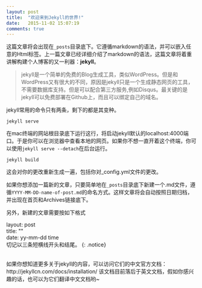 ```yaml
---
layout: post
title:  "欢迎来到Jekyll的世界!"
date:   2015-11-02 15:07:19
comments: true
---
```

这篇文章将会出现在`_posts`目录底下。它遵循markdown的语法，并可以嵌入任意的Html标签。上一篇文章已经详细介绍了markdown的语法，这篇文章将着重讲解构建个人博客的又一利器：__jekyll__。

>jekyll是一个简单的免费的Blog生成工具，类似WordPress。但是和WordPress又有很大的不同，原因是jekyll只是一个生成静态网页的工具，不需要数据库支持。但是可以配合第三方服务,例如Disqus。最关键的是jekyll可以免费部署在Github上，而且可以绑定自己的域名。

jekyll常用的命令只有两条，剩下的都是其变种。

`jekyll serve`

在mac终端的网站根目录底下运行这行，将启动jekyll默认的localhost:4000端口。于是你可以在浏览器中查看本地的网页。如果你不想一直开着这个终端，你可以使用`jekyll serve --detach`在后台运行。

`jekyll build`

这会对你的更改重新生成一遍，包括你对_config.yml文件的更改。

<!--more-->

如果你想添加一篇新的文章，只要简单地在`_posts`目录底下新建一个.md文件，遵循`YYYY-MM-DD-name-of-post.md`的命名方式。这样文章将会自动按照日期归档，并出现在首页和Archives链接底下。

另外，新建的文章需要按如下格式

layout: post  
title: ""  
date: yy-mm-dd time  
切记以三条短横线开头和结尾。
{: .notice}

</br>
如果你想知道更多关于jekyll的内容，可以访问它们的中文官方文档：<a>http://jekyllcn.com/docs/installation/</a> 该文档目前落后于英文文档，假如你感兴趣的话，也可以为它们翻译中文文档哟~
</br>


[jekyll]:      http://jekyllrb.com
[jekyll-gh]:   https://github.com/jekyll/jekyll
[jekyll-help]: https://github.com/jekyll/jekyll-help
